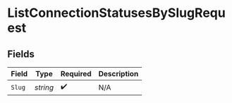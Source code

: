 # ListConnectionStatusesBySlugRequest


## Fields

| Field              | Type               | Required           | Description        |
| ------------------ | ------------------ | ------------------ | ------------------ |
| `Slug`             | *string*           | :heavy_check_mark: | N/A                |